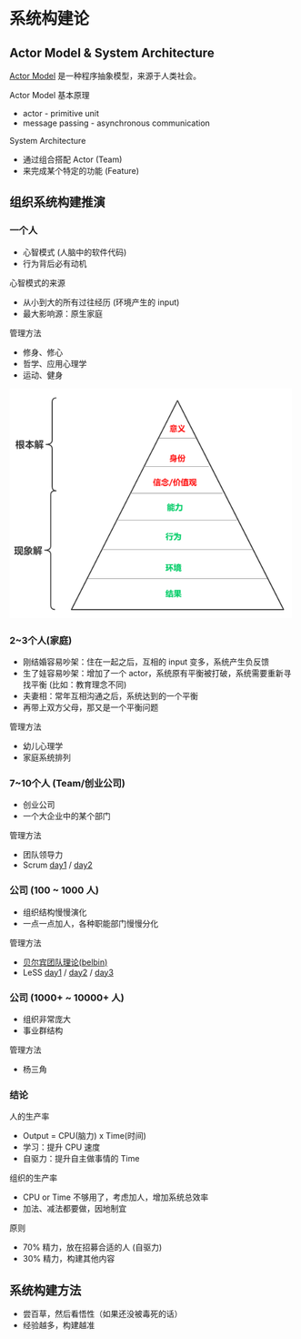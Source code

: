 # 系统构建论


## Actor Model & System Architecture

[Actor Model][1] 是一种程序抽象模型，来源于人类社会。

Actor Model 基本原理

 * actor - primitive unit
 * message passing - asynchronous communication

System Architecture

 * 通过组合搭配 Actor (Team)
 * 来完成某个特定的功能 (Feature)


## 组织系统构建推演

### 一个人

 * 心智模式 (人脑中的软件代码)
 * 行为背后必有动机

心智模式的来源

 * 从小到大的所有过往经历 (环境产生的 input)
 * 最大影响源：原生家庭

管理方法

 * 修身、修心
 * 哲学、应用心理学
 * 运动、健身

![](images/2019_04_26_system_architecture/mental_model.png)


### 2~3个人(家庭)

 * 刚结婚容易吵架：住在一起之后，互相的 input 变多，系统产生负反馈
 * 生了娃容易吵架：增加了一个 actor，系统原有平衡被打破，系统需要重新寻找平衡 (比如：教育理念不同)
 * 夫妻相：常年互相沟通之后，系统达到的一个平衡
 * 再带上双方父母，那又是一个平衡问题

管理方法

 * 幼儿心理学
 * 家庭系统排列


### 7~10个人 (Team/创业公司)

 * 创业公司
 * 一个大企业中的某个部门

管理方法

 * 团队领导力
 * Scrum [day1][3] / [day2][4]


### 公司 (100 ~ 1000 人)

 * 组织结构慢慢演化
 * 一点一点加人，各种职能部门慢慢分化

管理方法

 * [贝尔宾团队理论(belbin)][2]
 * LeSS [day1][5] / [day2][6] / [day3][7]


### 公司 (1000+ ~ 10000+ 人)

 * 组织非常庞大
 * 事业群结构

管理方法

 * 杨三角


### 结论

人的生产率

 * Output = CPU(脑力) x Time(时间)
 * 学习：提升 CPU 速度
 * 自驱力：提升自主做事情的 Time

组织的生产率

 * CPU or Time 不够用了，考虑加人，增加系统总效率
 * 加法、减法都要做，因地制宜

原则

 * 70% 精力，放在招募合适的人 (自驱力)
 * 30% 精力，构建其他内容


## 系统构建方法

 * 尝百草，然后看悟性（如果还没被毒死的话）
 * 经验越多，构建越准


[1]:https://github.com/kasicass/blog/blob/master/design-principle/2018_11_28_actor_model.md
[2]:https://github.com/kasicass/blog/blob/master/team-leadership/2019_03_22_belbin.md
[3]:https://github.com/kasicass/blog/blob/master/scrum/2018_04_13_scrum_master_day_1.md
[4]:https://github.com/kasicass/blog/blob/master/scrum/2018_04_14_scrum_master_day_2.md
[5]:https://github.com/kasicass/blog/blob/master/scrum/2019_04_25_clp_day_1.md
[6]:https://github.com/kasicass/blog/blob/master/scrum/2019_04_26_clp_day_2.md
[7]:https://github.com/kasicass/blog/blob/master/scrum/2019_04_27_clp_day_3.md
